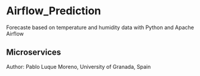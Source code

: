 # Airflow_Prediction
Forecaste based on temperature and humidity data with Python and Apache Airflow


## Microservices






Author: Pablo Luque Moreno, University of Granada, Spain

